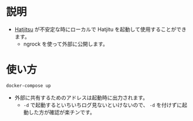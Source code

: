 # 説明
- [Hatjitsu](https://hatjitsu.toolforge.org/) が不安定な時にローカルで Hatjitu を起動して使用することができます。
  - ngrock を使って外部に公開します。

# 使い方
```sh
docker-compose up
```
- 外部に共有するためのアドレスは起動時に出力されます。
  - `-d` で起動するといちいちログ見ないといけないので、 `-d` を付けずに起動した方が確認が楽チンです。
